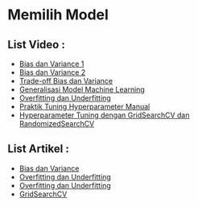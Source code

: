 <h1>Memilih Model</h1>

<h2>List Video :</h2>
<ul>
    <li><a href="https://youtu.be/o-1fN6SpYSU">Bias dan Variance 1</a></li>
    <li><a href="https://youtu.be/lQJp6eTpwOk">Bias dan Variance 2</a></li>
    <li><a href="https://youtu.be/BBCmqeySk4w">Trade-off Bias dan Variance</a></li>
    <li><a href="https://youtu.be/iehkDbdrLxw">Generalisasi Model Machine Learning</a></li>
    <li><a href="https://youtu.be/_f1g0l5l0rY">Overfitting dan Underfitting</a></li>
    <li><a href="https://youtu.be/gHVSNXHZ9RA">Praktik Tuning Hyperparameter Manual</a></li>
    <li><a href="https://youtu.be/N21a876Xwkk">Hyperparameter Tuning dengan GridSearchCV dan RandomizedSearchCV</a></li>
</ul>

<h2>List Artikel :</h2>
<ul>
    <li><a href="https://www.uc.ac.id/ict/perbedaan-bias-dan-variance-dalam-machine-learning/">Bias dan Variance</a></li>
    <li><a href="https://belajardatascience.blogspot.com/2018/05/overfitting-dan-underfitting-pada-model.html">Overfitting dan Underfitting</a></li>
    <li><a href="https://id.wikipedia.org/wiki/Overfitting">Overfitting dan Underfitting</a></li>
    <li><a href="https://www.codepolitan.com/menggunakan-gridsearchcv-untuk-mencari-parameter-optimal-pengklasifikasi-scikit-learn">GridSearchCV</a></li>
</ul>
